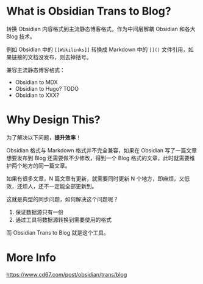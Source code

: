 # What is Obsidian Trans to Blog?

转换 Obsidian 内容格式到主流静态博客格式，作为中间层解耦 Obsidian 和各大 Blog 技术。

例如 Obsidian 中的 `[[Wikilinks]]` 转换成 Markdown 中的 `[]()` 文件引用，如果链接的文档没发布，则去掉括号。

兼容主流静态博客格式：

- Obsidian to MDX
- Obsidian to Hugo? TODO
- Obsidian to XXX? 

# Why Design This?

为了解决以下问题，**提升效率**！

Obsidian 格式与 Markdown 格式并不完全兼容，如果在 Obsidian 写了一篇文章想要发布到 Blog 还需要做不少修改，得到一个 Blog 格式的文章，此时就需要维护两个地方的同一篇文章。

如果有很多文章，N 篇文章有更新，就需要同时更新 N 个地方，即麻烦，又低效，还烦人，还不一定能全部更新到。

这就是典型的同步问题，如何解决这个问题呢？

1. 保证数据源只有一份
2. 通过工具将数据源转换到需要使用的格式

而 Obsidian Trans to Blog 就是这个工具。

# More Info

https://www.cd67.com/post/obsidian/trans/blog
